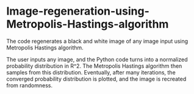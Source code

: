 # Image-regeneration-using-Metropolis-Hastings-algorithm
The code regenerates a black and white image of any image input using Metropolis Hastings algorithm. 

The user inputs any image, and the Python code turns into a normalized probability distribution in R^2. The Metropolis Hastings algorithm then samples from this distribution.
Eventually, after many iterations, the converged probability distribution is plotted, and the image is recreated from randomness.
